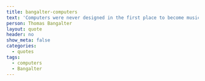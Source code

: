 ```yaml
---
title: bangalter-computers
text: 'Computers were never designed in the first place to become musical instruments. Within a computer, everything is sterile - there is no sound, there is no air. It is totally code. Like with computer-generated effects in movies, you can create wonders. But it is really hard to create emotion.'
person: Thomas Bangalter
layout: quote
header: no
show_meta: false
categories:
  - quotes
tags:
  - computers
  - Bangalter
---
```

